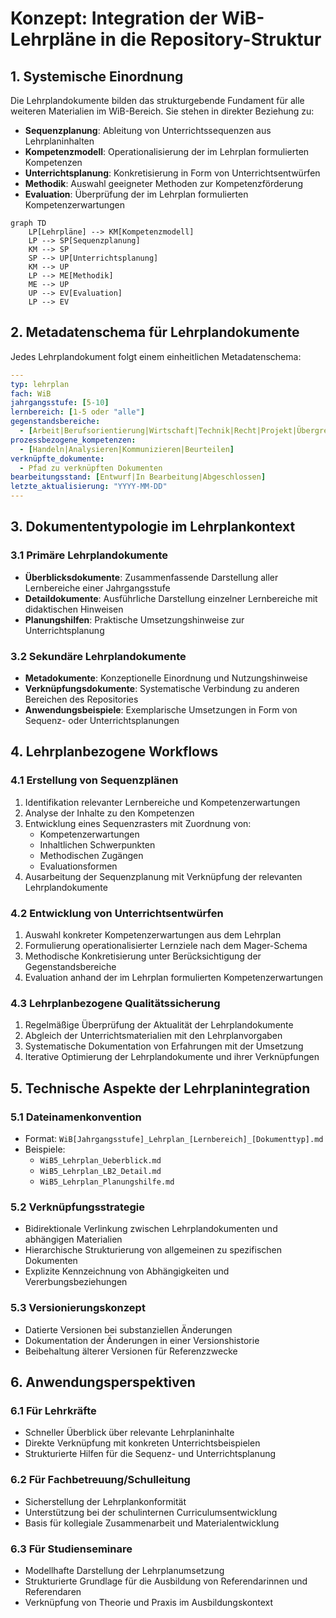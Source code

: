 # Konzept: Integration der WiB-Lehrpläne in die Repository-Struktur

## 1. Systemische Einordnung

Die Lehrplandokumente bilden das strukturgebende Fundament für alle weiteren Materialien im WiB-Bereich. Sie stehen in direkter Beziehung zu:

- **Sequenzplanung**: Ableitung von Unterrichtssequenzen aus Lehrplaninhalten
- **Kompetenzmodell**: Operationalisierung der im Lehrplan formulierten Kompetenzen
- **Unterrichtsplanung**: Konkretisierung in Form von Unterrichtsentwürfen
- **Methodik**: Auswahl geeigneter Methoden zur Kompetenzförderung
- **Evaluation**: Überprüfung der im Lehrplan formulierten Kompetenzerwartungen

```mermaid
graph TD
    LP[Lehrpläne] --> KM[Kompetenzmodell]
    LP --> SP[Sequenzplanung]
    KM --> SP
    SP --> UP[Unterrichtsplanung]
    KM --> UP
    LP --> ME[Methodik]
    ME --> UP
    UP --> EV[Evaluation]
    LP --> EV
```

## 2. Metadatenschema für Lehrplandokumente

Jedes Lehrplandokument folgt einem einheitlichen Metadatenschema:

```yaml
---
typ: lehrplan
fach: WiB
jahrgangsstufe: [5-10]
lernbereich: [1-5 oder "alle"]
gegenstandsbereiche: 
  - [Arbeit|Berufsorientierung|Wirtschaft|Technik|Recht|Projekt|Übergreifend]
prozessbezogene_kompetenzen:
  - [Handeln|Analysieren|Kommunizieren|Beurteilen]
verknüpfte_dokumente:
  - Pfad zu verknüpften Dokumenten
bearbeitungsstand: [Entwurf|In Bearbeitung|Abgeschlossen]
letzte_aktualisierung: "YYYY-MM-DD"
---
```

## 3. Dokumententypologie im Lehrplankontext

### 3.1 Primäre Lehrplandokumente
- **Überblicksdokumente**: Zusammenfassende Darstellung aller Lernbereiche einer Jahrgangsstufe
- **Detaildokumente**: Ausführliche Darstellung einzelner Lernbereiche mit didaktischen Hinweisen
- **Planungshilfen**: Praktische Umsetzungshinweise zur Unterrichtsplanung

### 3.2 Sekundäre Lehrplandokumente
- **Metadokumente**: Konzeptionelle Einordnung und Nutzungshinweise
- **Verknüpfungsdokumente**: Systematische Verbindung zu anderen Bereichen des Repositories
- **Anwendungsbeispiele**: Exemplarische Umsetzungen in Form von Sequenz- oder Unterrichtsplanungen

## 4. Lehrplanbezogene Workflows

### 4.1 Erstellung von Sequenzplänen
1. Identifikation relevanter Lernbereiche und Kompetenzerwartungen
2. Analyse der Inhalte zu den Kompetenzen
3. Entwicklung eines Sequenzrasters mit Zuordnung von:
   - Kompetenzerwartungen
   - Inhaltlichen Schwerpunkten
   - Methodischen Zugängen
   - Evaluationsformen
4. Ausarbeitung der Sequenzplanung mit Verknüpfung der relevanten Lehrplandokumente

### 4.2 Entwicklung von Unterrichtsentwürfen
1. Auswahl konkreter Kompetenzerwartungen aus dem Lehrplan
2. Formulierung operationalisierter Lernziele nach dem Mager-Schema
3. Methodische Konkretisierung unter Berücksichtigung der Gegenstandsbereiche
4. Evaluation anhand der im Lehrplan formulierten Kompetenzerwartungen

### 4.3 Lehrplanbezogene Qualitätssicherung
1. Regelmäßige Überprüfung der Aktualität der Lehrplandokumente
2. Abgleich der Unterrichtsmaterialien mit den Lehrplanvorgaben
3. Systematische Dokumentation von Erfahrungen mit der Umsetzung
4. Iterative Optimierung der Lehrplandokumente und ihrer Verknüpfungen

## 5. Technische Aspekte der Lehrplanintegration

### 5.1 Dateinamenkonvention
- Format: `WiB[Jahrgangsstufe]_Lehrplan_[Lernbereich]_[Dokumenttyp].md`
- Beispiele:
  - `WiB5_Lehrplan_Ueberblick.md`
  - `WiB5_Lehrplan_LB2_Detail.md`
  - `WiB5_Lehrplan_Planungshilfe.md`

### 5.2 Verknüpfungsstrategie
- Bidirektionale Verlinkung zwischen Lehrplandokumenten und abhängigen Materialien
- Hierarchische Strukturierung von allgemeinen zu spezifischen Dokumenten
- Explizite Kennzeichnung von Abhängigkeiten und Vererbungsbeziehungen

### 5.3 Versionierungskonzept
- Datierte Versionen bei substanziellen Änderungen
- Dokumentation der Änderungen in einer Versionshistorie
- Beibehaltung älterer Versionen für Referenzzwecke

## 6. Anwendungsperspektiven

### 6.1 Für Lehrkräfte
- Schneller Überblick über relevante Lehrplaninhalte
- Direkte Verknüpfung mit konkreten Unterrichtsbeispielen
- Strukturierte Hilfen für die Sequenz- und Unterrichtsplanung

### 6.2 Für Fachbetreuung/Schulleitung
- Sicherstellung der Lehrplankonformität
- Unterstützung bei der schulinternen Curriculumsentwicklung
- Basis für kollegiale Zusammenarbeit und Materialentwicklung

### 6.3 Für Studienseminare
- Modellhafte Darstellung der Lehrplanumsetzung
- Strukturierte Grundlage für die Ausbildung von Referendarinnen und Referendaren
- Verknüpfung von Theorie und Praxis im Ausbildungskontext